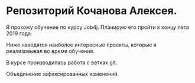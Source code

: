 # Репозиторий Кочанова Алексея.
 
Я прохожу обучение по курсу Job4j. Планирую его пройти к концу лета 2019 года.

Ниже находятся наиболее интересные проекты, которые я реализовывал во время обучения.

В курсе производилась работа с ветках git.

Объединение зафиксированных изменений.